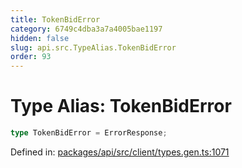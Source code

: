 ```yaml
---
title: TokenBidError
category: 6749c4dba3a7a4005bae1197
hidden: false
slug: api.src.TypeAlias.TokenBidError
order: 93
---
```


# Type Alias: TokenBidError

```ts
type TokenBidError = ErrorResponse;
```

Defined in: [packages/api/src/client/types.gen.ts:1071](https://github.com/zkcloudworker/minatokens-lib/blob/main/packages/api/src/client/types.gen.ts#L1071)
